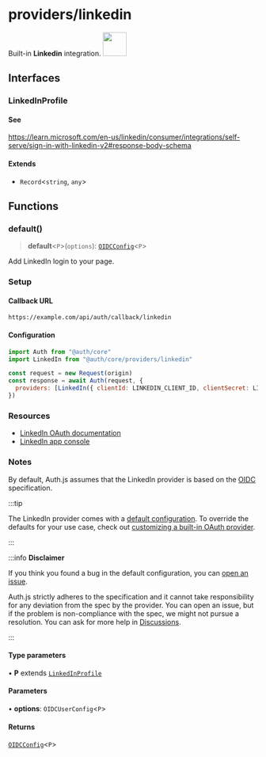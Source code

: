 # providers/linkedin

<div style={{backgroundColor: "#000", display: "flex", justifyContent: "space-between", color: "#fff", padding: 16}}>
<span>Built-in <b>Linkedin</b> integration.</span>
<a href="https://linkedin.com">
  <img style={{display: "block"}} src="https://authjs.dev/img/providers/linkedin.svg" height="48" width="48"/>
</a>
</div>

## Interfaces

### LinkedInProfile

#### See

https://learn.microsoft.com/en-us/linkedin/consumer/integrations/self-serve/sign-in-with-linkedin-v2#response-body-schema

#### Extends

- `Record`\<`string`, `any`\>

## Functions

### default()

> **default**\<`P`\>(`options`): [`OIDCConfig`](../providers.md#oidcconfig)\<`P`\>

Add LinkedIn login to your page.

### Setup

#### Callback URL
```
https://example.com/api/auth/callback/linkedin
```

#### Configuration
```js
import Auth from "@auth/core"
import LinkedIn from "@auth/core/providers/linkedin"

const request = new Request(origin)
const response = await Auth(request, {
  providers: [LinkedIn({ clientId: LINKEDIN_CLIENT_ID, clientSecret: LINKEDIN_CLIENT_SECRET })],
})
```

### Resources

 - [LinkedIn OAuth documentation](https://docs.microsoft.com/en-us/linkedin/shared/authentication/authorization-code-flow)
 - [LinkedIn app console](https://www.linkedin.com/developers/apps/)

### Notes

By default, Auth.js assumes that the LinkedIn provider is
based on the [OIDC](https://openid.net/specs/openid-connect-core-1_0.html) specification.

:::tip

The LinkedIn provider comes with a [default configuration](https://github.com/nextauthjs/next-auth/blob/main/packages/core/src/providers/linkedin.ts).
To override the defaults for your use case, check out [customizing a built-in OAuth provider](https://authjs.dev/guides/providers/custom-provider#override-default-options).

:::

:::info **Disclaimer**

If you think you found a bug in the default configuration, you can [open an issue](https://authjs.dev/new/provider-issue).

Auth.js strictly adheres to the specification and it cannot take responsibility for any deviation from
the spec by the provider. You can open an issue, but if the problem is non-compliance with the spec,
we might not pursue a resolution. You can ask for more help in [Discussions](https://authjs.dev/new/github-discussions).

:::

#### Type parameters

• **P** extends [`LinkedInProfile`](linkedin.md#linkedinprofile)

#### Parameters

• **options**: `OIDCUserConfig`\<`P`\>

#### Returns

[`OIDCConfig`](../providers.md#oidcconfig)\<`P`\>
